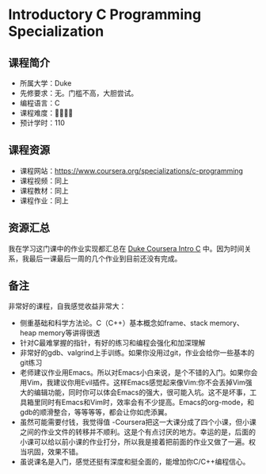 # Introductory C Programming Specialization

## 课程简介

- 所属大学：Duke
- 先修要求：无。门槛不高，大胆尝试。
- 编程语言：C
- 课程难度：🌟🌟🌟🌟
- 预计学时：110

## 课程资源

- 课程网站：https://www.coursera.org/specializations/c-programming
- 课程视频：同上
- 课程教材：同上
- 课程作业：同上

## 资源汇总

我在学习这门课中的作业实现都汇总在 [Duke Coursera Intro C](https://code.haidongji.com/Duke_Coursera_Intro_C/) 中。因为时间关系，我最后一课最后一周的几个作业到目前还没有完成。

## 备注

非常好的课程，自我感觉收益非常大：
- 侧重基础和科学方法论。C（C++）基本概念如frame、stack memory、heap memory等讲得很透
- 针对C最难掌握的指针，有好的练习和编程会强化和加深理解
- 非常好的gdb、valgrind上手训练。如果你没用过git，作业会给你一些基本的git练习
- 老师建议作业用Emacs。所以对Emacs小白来说，是个不错的入门。如果你会用Vim，我建议你用Evil插件。这样Emacs感觉起来像Vim:你不会丢掉Vim强大的编辑功能，同时你可以体会Emacs的强大，很可能入坑。这不是坏事，工具箱里同时有Emacs和Vim时，效率会有不少提高。Emacs的org-mode，和gdb的顺滑整合，等等等等，都会让你如虎添翼。
- 虽然可能需要付钱，我觉得值
-Coursera把这一大课分成了四个小课，但小课之间的作业文件的转移并不顺利。这是个有点讨厌的地方。幸运的是，后面的小课可以给以前小课的作业打分，所以我是接着把前面的作业又做了一遍。权当巩固，效果不错。
- 虽说课名是入门，感觉还挺有深度和挺全面的，能增加你C/C++编程信心。
